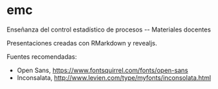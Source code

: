 # emc
Enseñanza del control estadístico de procesos -- Materiales docentes





Presentaciones creadas con RMarkdown y revealjs.

Fuentes recomendadas:
- Open Sans, https://www.fontsquirrel.com/fonts/open-sans
- Inconsalata, http://www.levien.com/type/myfonts/inconsolata.html